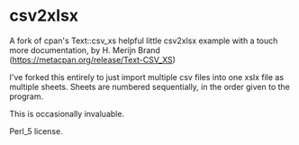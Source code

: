# csv2xlsx
A fork of cpan's Text::csv_xs  helpful little csv2xlsx example with a touch more documentation, by H. Merijn Brand (https://metacpan.org/release/Text-CSV_XS)

I've forked this entirely to just import multiple csv files into one xslx file as multiple sheets. Sheets are numbered sequentially, in the order given to the program. 

This is occasionally invaluable. 

Perl_5 license. 
